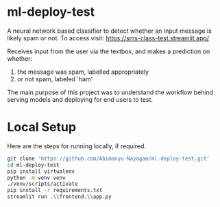 # ml-deploy-test

A neural network based classifier to detect whether an input message is likely spam or not. To access visit: https://sms-class-test.streamlit.app/

Receives input from the user via the textbox, and makes a prediction on whether:
1. the message was spam, labelled appropriately
2. or not spam, labeled 'ham'

The main purpose of this project was to understand the workflow behind serving models and deploying for end users to test.

# Local Setup

Here are the steps for running locally, if required.

```bash
git clone 'https://github.com/Abimanyu-Nayagam/ml-deploy-test.git'
cd ml-deploy-test
pip install virtualenv
python -m venv venv
./venv/scripts/activate
pip install -r requirements.txt
streamlit run .\\frontend.\\app.py
```